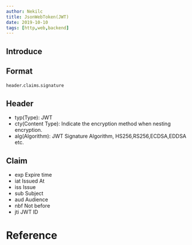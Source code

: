 ```yaml
---
author: Nekilc
title: JsonWebToken(JWT)
date: 2019-10-10
tags: [http,web,backend]
---
```


## Introduce

## Format

`header`.`claims`.`signature`

## Header
- typ(Type): JWT 
- cty(Content Type): Indicate the encryption method when nesting encryption.
- alg(Algorithm): JWT Signature Algorithm, HS256,RS256,ECDSA,EDDSA etc.

## Claim
- exp Expire time
- iat Issued At
- iss Issue
- sub Subject
- aud Audience
- nbf Not before
- jti JWT ID


# Reference
